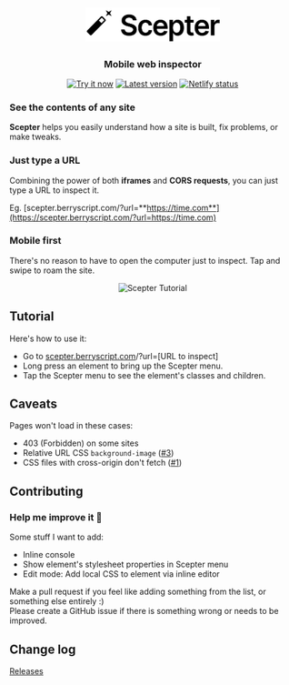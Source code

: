 <h1 align="center"><img src="/pic/scepter-logo.svg" width="236.94" height="58.44" alt="Scepter"></h1>
<p align="center">
  <h3 align="center">  
    Mobile web inspector
  </h3>
</p>

<p align="center">
  <a target='_blank' href='https://scepter.berryscript.com'><img src='https://img.shields.io/badge/Try-it%20now-brightgreen' alt='Try it now'/></a>
  <a target='_blank' href='https://github.com/barhatsor/scepter/releases'/><img src='https://img.shields.io/github/v/release/barhatsor/scepter' alt='Latest version'/></a>
  <a target='_blank' href='https://app.netlify.com/sites/scepter/deploys'><img src='https://api.netlify.com/api/v1/badges/cf90a1a9-767e-440f-974a-6ac36e37da12/deploy-status' alt='Netlify status'/></a>
</p>

### See the contents of any site

**Scepter** helps you easily understand how a site is built, fix problems, or make tweaks.

### Just type a URL

Combining the power of both **iframes** and **CORS requests**, you can just type a URL to inspect it.

Eg. [scepter.berryscript.com/?url=**https://time.com**](https://scepter.berryscript.com/?url=https://time.com)

### Mobile first

There's no reason to have to open the computer just to inspect. Tap and swipe to roam the site.

<p align="center">
  <img src="https://media.giphy.com/media/woc5Fv841xPvYR11vq/giphy-downsized-large.gif" alt="Scepter Tutorial">
</p>

## Tutorial

Here's how to use it:

- Go to [scepter.berryscript.com](https://scepter.berryscript.com)/?url=\[URL to inspect\]
- Long press an element to bring up the Scepter menu.
- Tap the Scepter menu to see the element's classes and children.

## Caveats

Pages won't load in these cases:

- 403 (Forbidden) on some sites
- Relative URL CSS `background-image` ([#3](https://github.com/barhatsor/scepter/issues/3))
- CSS files with cross-origin don't fetch ([#1](https://github.com/barhatsor/scepter/issues/1))

## Contributing

### Help me improve it 🌱

Some stuff I want to add:

- Inline console
- Show element's stylesheet properties in Scepter menu
- Edit mode: Add local CSS to element via inline editor

Make a pull request if you feel like adding something from the list, or something else entirely :)  
Please create a GitHub issue if there is something wrong or needs to be improved.

## Change log

[Releases](https://github.com/barhatsor/scepter/releases)
